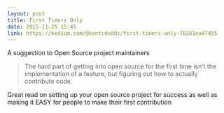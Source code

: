 ```yaml
---
layout: post
title: First Timers Only
date: 2015-11-25 15:45
link: https://medium.com/@kentcdodds/first-timers-only-78281ea47455
---
```

A suggestion to Open Source project maintainers

> The hard part of getting into open source for the first time isn’t the implementation of a feature, but figuring out how to actually contribute code.

Great read on setting up your open source project for success as well as making it EASY for people to make their first contribution 